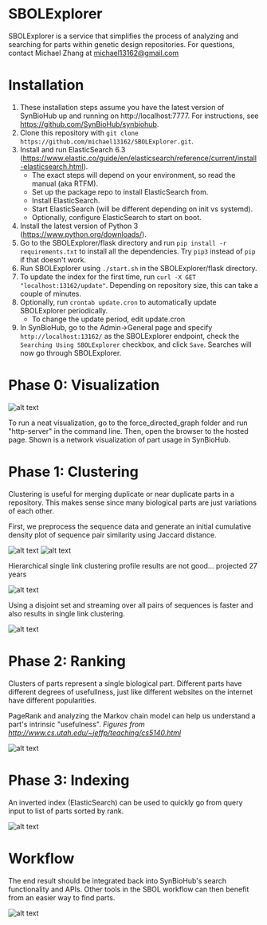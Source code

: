 # SBOLExplorer

SBOLExplorer is a service that simplifies the process of analyzing and searching for parts within genetic design repositories.  For questions, contact Michael Zhang at <michael13162@gmail.com>

# Installation
1. These installation steps assume you have the latest version of SynBioHub up and running on http://localhost:7777.  For instructions, see https://github.com/SynBioHub/synbiohub.
2. Clone this repository with `git clone https://github.com/michael13162/SBOLExplorer.git`.
3. Install and run ElasticSearch 6.3 (https://www.elastic.co/guide/en/elasticsearch/reference/current/install-elasticsearch.html).
    * The exact steps will depend on your environment, so read the manual (aka RTFM).
    * Set up the package repo to install ElasticSearch from.
    * Install ElasticSearch.
    * Start ElasticSearch (will be different depending on init vs systemd).
    * Optionally, configure ElasticSearch to start on boot.
4. Install the latest version of Python 3 (https://www.python.org/downloads/).
5. Go to the SBOLExplorer/flask directory and run `pip install -r requirements.txt` to install all the dependencies.  Try `pip3` instead of `pip` if that doesn't work.
6. Run SBOLExplorer using `./start.sh` in the SBOLExplorer/flask directory.
7. To update the index for the first time, run `curl -X GET "localhost:13162/update"`.  Depending on repository size, this can take a couple of minutes.
8. Optionally, run `crontab update.cron` to automatically update SBOLExplorer periodically.
    * To change the update period, edit update.cron
9. In SynBioHub, go to the Admin->General page and specify `http://localhost:13162/` as the SBOLExplorer endpoint, check the `Searching Using SBOLExplorer` checkbox, and click `Save`.  Searches will now go through SBOLExplorer.

# Phase 0: Visualization

![alt text](https://raw.githubusercontent.com/michael13162/SBOLExplorer/master/visualization/network.png)

To run a neat visualization, go to the force_directed_graph folder and run "http-server" in the command line.  Then, open the browser to the hosted page.  Shown is a network visualization of part usage in SynBioHub.

# Phase 1: Clustering

Clustering is useful for merging duplicate or near duplicate parts in a repository.  This makes sense since many biological parts are just variations of each other.

First, we preprocess the sequence data and generate an initial cumulative density plot of sequence pair similarity using Jaccard distance.

![alt text](https://raw.githubusercontent.com/michael13162/SBOLExplorer/master/figs/unnormalized_base_frequencies.png)
![alt text](https://raw.githubusercontent.com/michael13162/SBOLExplorer/master/figs/base_frequencies.png)

Hierarchical single link clustering profile results are not good... projected 27 years

![alt text](https://raw.githubusercontent.com/michael13162/SBOLExplorer/master/figs/profile_results.png)

Using a disjoint set and streaming over all pairs of sequences is faster and also results in single link clustering.

![alt text](https://raw.githubusercontent.com/michael13162/SBOLExplorer/master/figs/clustering_slide.jpg)

# Phase 2: Ranking

Clusters of parts represent a single biological part.  Different parts have different degrees of usefullness, just like different websites on the internet have different popularities.

PageRank and analyzing the Markov chain model can help us understand a part's intrinsic "usefulness".  *Figures from http://www.cs.utah.edu/~jeffp/teaching/cs5140.html*

![alt text](https://raw.githubusercontent.com/michael13162/SBOLExplorer/master/figs/ranking_slide.jpg)


# Phase 3: Indexing

An inverted index (ElasticSearch) can be used to quickly go from query input to list of parts sorted by rank.

![alt text](https://raw.githubusercontent.com/michael13162/SBOLExplorer/master/figs/indexing_slide.jpg)

# Workflow

The end result should be integrated back into SynBioHub's search functionality and APIs.  Other tools in the SBOL workflow can then benefit from an easier way to find parts.

![alt text](https://raw.githubusercontent.com/michael13162/SBOLExplorer/master/figs/workflow_slide.jpg)
